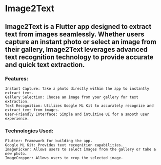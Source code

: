 # Image2Text

## Image2Text is a Flutter app designed to extract text from images seamlessly. Whether users capture an instant photo or select an image from their gallery,  Image2Text leverages advanced text recognition technology to provide accurate and quick text extraction.

### Features:
    Instant Capture: Take a photo directly within the app to instantly extract text.
    Gallery Selection: Choose an image from your gallery for text extraction.
    Text Recognition: Utilizes Google ML Kit to accurately recognize and extract text from images.
    User-Friendly Interface: Simple and intuitive UI for a smooth user experience.

### Technologies Used:
    Flutter: Framework for building the app.
    Google ML Kit: Provides text recognition capabilities.
    ImagePicker: Allows users to select images from the gallery or take a new photo.
    ImageCropper: Allows users to crop the selected image.
